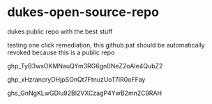 # dukes-open-source-repo
dukes public repo with the best stuff

testing one click remediation, this github pat should be automatically revoked because this is a public repo

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

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

ghs_GnNgKLwGDIu92Bl2VXCzagP4YwB2mn2C9RAH
